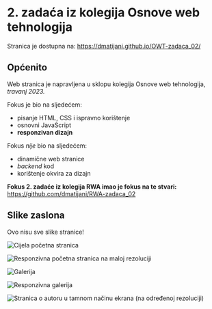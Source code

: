 # 2. zadaća iz kolegija Osnove web tehnologija

Stranica je dostupna na: https://dmatijani.github.io/OWT-zadaca_02/

## Općenito

Web stranica je napravljena u sklopu kolegija Osnove web tehnologija, _travanj 2023._

Fokus je bio na sljedećem:
- pisanje HTML, CSS i ispravno korištenje
- osnovni JavaScript
- **responzivan dizajn**

Fokus _nije_ bio na sljedećem:
- dinamične web stranice
- _backend_ kod
- korištenje okvira za dizajn

**Fokus 2. zadaće iz kolegija RWA imao je fokus na te stvari:** https://github.com/dmatijani/RWA-zadaca_02

## Slike zaslona

Ovo nisu sve slike stranice!

![Cijela početna stranica](https://github.com/dmatijani/OWT-zadaca_02/assets/126497251/1ea57cb9-2f8e-4101-9eec-1f3f127840c3)

![Responzivna početna stranica na maloj rezoluciji](https://github.com/dmatijani/OWT-zadaca_02/assets/126497251/a532e3c7-f300-44b3-98f6-45f853f89f48)

![Galerija](https://github.com/dmatijani/OWT-zadaca_02/assets/126497251/23175c2a-77da-4240-a953-b0426f08bdf9)

![Responzivna galerija](https://github.com/dmatijani/OWT-zadaca_02/assets/126497251/9f9a096d-cae3-479e-9eeb-4f42578018c2)

![Stranica o autoru u tamnom načinu ekrana (na određenoj rezoluciji)](https://github.com/dmatijani/OWT-zadaca_02/assets/126497251/4b5f6db1-375d-4293-92b3-2aecab9b5589)
